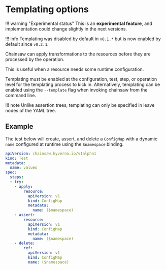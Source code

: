 # Templating options

!!! warning "Experimental status"
    This is an **experimental feature**, and implementation could change slightly in the next versions.

!!! info
    Templating was disabled by default in `v0.1.*` but is now enabled by default since `v0.2.1`.

Chainsaw can apply transformations to the resources before they are processed by the operation.

This is useful when a resource needs some runtime configuration.

Templating must be enabled at the configuration, test, step, or operation level for the templating process to kick in.
Alternatively, templating can be enabled using the `--template` flag when invoking chainsaw from the command line.

!!! note
    Unlike assertion trees, templating can only be specified in leave nodes of the YAML tree.

## Example

The test below will create, assert, and delete a `ConfigMap` with a dynamic `name` configured at runtime using the `$namespace` binding.

```yaml
apiVersion: chainsaw.kyverno.io/v1alpha1
kind: Test
metadata:
  name: values
spec:
  steps:
  - try:
    - apply:
        resource:
          apiVersion: v1
          kind: ConfigMap
          metadata:
            name: ($namespace)
    - assert:
        resource:
          apiVersion: v1
          kind: ConfigMap
          metadata:
            name: ($namespace)
    - delete:
        ref:
          apiVersion: v1
          kind: ConfigMap
          name: ($namespace)
```
